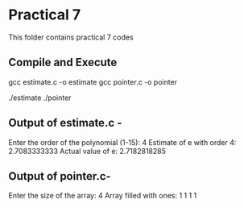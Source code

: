 # Practical 7

This folder contains practical 7 codes

## Compile and Execute
gcc estimate.c -o estimate
gcc pointer.c -o pointer

./estimate
./pointer

## Output of estimate.c -

Enter the order of the polynomial (1-15): 4
Estimate of e with order 4: 2.7083333333
Actual value of e: 2.7182818285

## Output of pointer.c-

Enter the size of the array: 4
Array filled with ones: 1 1 1 1 
